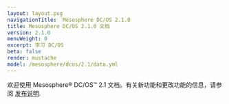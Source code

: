 ```yaml
---
layout: layout.pug
navigationTitle:  Mesosphere DC/OS 2.1.0
title: Mesosphere DC/OS 2.1.0 文档
version: 2.1.0
menuWeight: 0
excerpt: 学习 DC/OS
beta: false 
render: mustache
model: /mesosphere/dcos/2.1/data.yml
---
```


欢迎使用 Mesosphere&reg; DC/OS&trade; 2.1 文档。有关新功能和更改功能的信息，请参阅 [发布说明](/mesosphere/dcos/cn/2.1/release-notes/2.1.0/).
